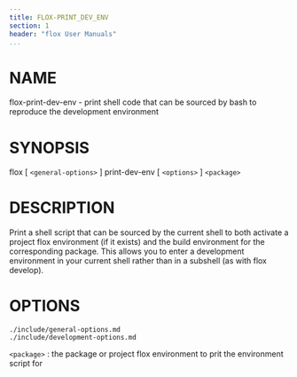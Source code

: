 ```yaml
---
title: FLOX-PRINT_DEV_ENV
section: 1
header: "flox User Manuals"
...
```



# NAME

flox-print-dev-env - print shell code that can be sourced by bash
                     to reproduce the development environment

# SYNOPSIS

flox [ `<general-options>` ] print-dev-env [ `<options>` ] `<package>`

# DESCRIPTION

Print a shell script that can be sourced by the current shell
to both activate a project flox environment (if it exists)
and the build environment for the corresponding package.
This allows you to enter a development environment in
your current shell rather than in a subshell (as with flox develop).

# OPTIONS

```{.include}
./include/general-options.md
./include/development-options.md
```

`<package>`
:   the package or project flox environment to prit the environment script for
